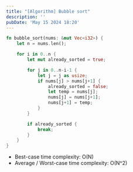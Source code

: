 ```yaml
---
title: "[Algorithm] Bubble sort"
description: ''
pubDate: 'May 15 2024 18:20'
---
```


```rust
fn bubble_sort(nums: &mut Vec<i32>) {
    let n = nums.len();

    for i in 0..n {
        let mut already_sorted = true;

        for j in 0..n-i-1 {
            let j = j as usize;
            if nums[j] > nums[j+1] {
                already_sorted = false;
                let temp = nums[j];
                nums[j] = nums[j+1];
                nums[j+1] = temp;
            }
        }

        if already_sorted {
            break;
        }
    }
}
```

- Best-case time complexity: O(N)
- Average / Worst-case time complexity: O(N^2)
